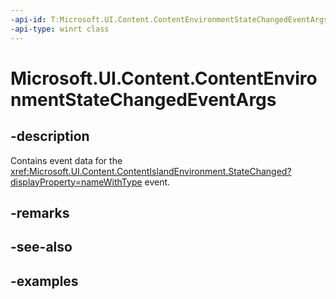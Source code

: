 ```yaml
---
-api-id: T:Microsoft.UI.Content.ContentEnvironmentStateChangedEventArgs
-api-type: winrt class
---
```


# Microsoft.UI.Content.ContentEnvironmentStateChangedEventArgs

<!--
public sealed class ContentEnvironmentStateChangedEventArgs
-->

## -description

Contains event data for the <xref:Microsoft.UI.Content.ContentIslandEnvironment.StateChanged?displayProperty=nameWithType> event.

## -remarks

## -see-also

## -examples
